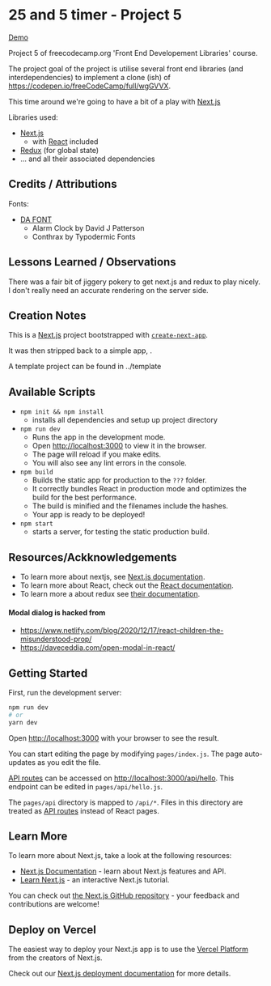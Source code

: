 # 25 and 5 timer - Project 5

[Demo](https://74c5.github.io/)

Project 5 of freecodecamp.org 'Front End Developement Libraries' course. 

The project goal of the project is utilise several front end libraries (and interdependencies) to implement a clone (ish) of https://codepen.io/freeCodeCamp/full/wgGVVX.

This time around we're going to have a bit of a play with [Next.js](https://nextjs.org/)

Libraries used:
- [Next.js](https://nextjs.org)
    - with [React](https://reactjs.org) included
- [Redux](https://redux.js.org) (for global state)
- ... and all their associated dependencies

## Credits / Attributions

Fonts:
- [DA FONT](https://www.dafont.com/faq.php)
    - Alarm Clock by David J Patterson
    - Conthrax by Typodermic Fonts
 

## Lessons Learned / Observations

There was a fair bit of jiggery pokery to get next.js and redux to play nicely. I don't really need an accurate rendering on the server side.

## Creation Notes

This is a [Next.js](https://nextjs.org/) project bootstrapped with [`create-next-app`](https://github.com/vercel/next.js/tree/canary/packages/create-next-app).

It was then stripped back to a simple app, .

A template project can be found in ../template

## Available Scripts

- `npm init && npm install`
    - installs all dependencies and setup up project directory
- `npm run dev`
    - Runs the app in the development mode.
    - Open [http://localhost:3000](http://localhost:3000) to view it in the browser.
    - The page will reload if you make edits.<br />
    - You will also see any lint errors in the console.
- `npm build`
    - Builds the static app for production to the `???` folder.<br />
    - It correctly bundles React in production mode and optimizes the build for the best performance.
    - The build is minified and the filenames include the hashes.<br />
    - Your app is ready to be deployed!
- `npm start`
    - starts a server, for testing the static production build.

## Resources/Ackknowledgements

- To learn more about nextjs, see [Next.js documentation](https://nextjs.org/docs/getting-started).
- To learn more about React, check out the [React documentation](https://reactjs.org/).
- To learn more a about redux see [their documentation](https://redux-toolkit.js.org/usage/usage-guide).

#### Modal dialog is hacked from
- https://www.netlify.com/blog/2020/12/17/react-children-the-misunderstood-prop/
- https://daveceddia.com/open-modal-in-react/



## Getting Started

First, run the development server:

```bash
npm run dev
# or
yarn dev
```

Open [http://localhost:3000](http://localhost:3000) with your browser to see the result.

You can start editing the page by modifying `pages/index.js`. The page auto-updates as you edit the file.

[API routes](https://nextjs.org/docs/api-routes/introduction) can be accessed on [http://localhost:3000/api/hello](http://localhost:3000/api/hello). This endpoint can be edited in `pages/api/hello.js`.

The `pages/api` directory is mapped to `/api/*`. Files in this directory are treated as [API routes](https://nextjs.org/docs/api-routes/introduction) instead of React pages.

## Learn More

To learn more about Next.js, take a look at the following resources:

- [Next.js Documentation](https://nextjs.org/docs) - learn about Next.js features and API.
- [Learn Next.js](https://nextjs.org/learn) - an interactive Next.js tutorial.

You can check out [the Next.js GitHub repository](https://github.com/vercel/next.js/) - your feedback and contributions are welcome!

## Deploy on Vercel

The easiest way to deploy your Next.js app is to use the [Vercel Platform](https://vercel.com/new?utm_medium=default-template&filter=next.js&utm_source=create-next-app&utm_campaign=create-next-app-readme) from the creators of Next.js.

Check out our [Next.js deployment documentation](https://nextjs.org/docs/deployment) for more details.
